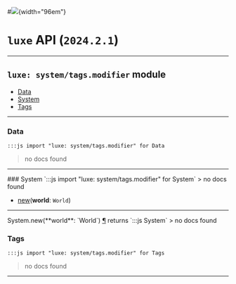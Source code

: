 #![](../../../../../../images/luxe-dark.svg){width="96em"}

# `luxe` API (`2024.2.1`)  


---

## `luxe: system/tags.modifier` module

- [Data](#data)   
- [System](#system)   
- [Tags](#tags)   

---

### Data
`:::js import "luxe: system/tags.modifier" for Data`
> no docs found


<hr/>
### System
`:::js import "luxe: system/tags.modifier" for System`
> no docs found

- [new](#System.new)(**world**: `World`)

<hr/>
<endpoint module="luxe: system/tags.modifier" class="System" signature="new(world : World)"></endpoint>
<signature id="System.new">System.new(**world**: `World`)
<a class="headerlink" href="#System.new" title="Permanent link">¶</a></signature>
<span class='api_ret'>returns</span> `:::js System`
> no docs found   

### Tags
`:::js import "luxe: system/tags.modifier" for Tags`
> no docs found


<hr/>
